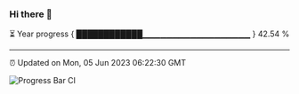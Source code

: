 ### Hi there 👋

⏳ Year progress { ████████████▁▁▁▁▁▁▁▁▁▁▁▁▁▁▁▁▁▁ } 42.54 %

---

⏰ Updated on Mon, 05 Jun 2023 06:22:30 GMT

![Progress Bar CI](https://github.com/ZhaoGui/ZhaoGui/workflows/Progress%20Bar%20CI/badge.svg)
